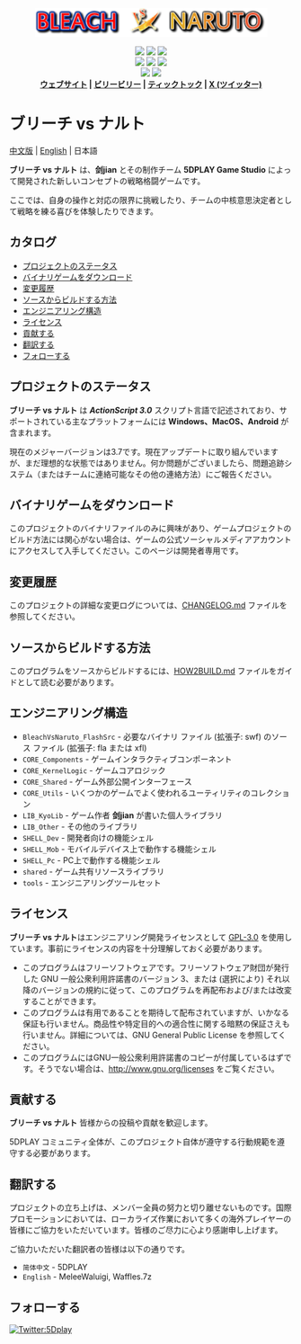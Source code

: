 <p align = "center">
<a href  = "https://bvn-sports.com/"><img src = "title.png" /></a>
</p>

<p align = "center">
<img src = "https://img.shields.io/github/stars/5DPLAY-Game-Studio/BleachVsNaruto" />
<img src = "https://img.shields.io/github/forks/5DPLAY-Game-Studio/BleachVsNaruto" />
<img src = "https://img.shields.io/github/followers/5DPLAY-Game-Studio" />
<br />
<img src = "https://img.shields.io/github/contributors/5DPLAY-Game-Studio/BleachVsNaruto" />
<img src = "https://img.shields.io/github/created-at/5DPLAY-Game-Studio/BleachVsNaruto" />
<img src = "https://img.shields.io/github/license/5DPLAY-Game-Studio/BleachVsNaruto" />
<br />
<img src = "https://img.shields.io/github/languages/top/5DPLAY-Game-Studio/BleachVsNaruto" />
<img src = "https://img.shields.io/github/v/tag/5DPLAY-Game-Studio/BleachVsNaruto" />
<br />
<strong>
<a href = "https://bvn-sports.com/">ウェブサイト</a> |
<a href = "https://space.bilibili.com/1340107883">ビリービリー</a> |
<a href = "https://www.douyin.com/user/MS4wLjABAAAAJ2UeSAz7T6qx7XSSL70IgfuMsZZaxOIvPIL3Zdvmk8rSAoBfNfngGx7Zy2jFSnYj">ティックトック</a> |
<a href = "https://x.com/5Dplay">X (ツイッター)</a>
</strong>
</p>

# ブリーチ vs ナルト <!-- omit in toc -->

[中文版](README.md) | [English](README_en.md) | 日本語

**ブリーチ vs ナルト** は、**剑jian** とその制作チーム **5DPLAY Game Studio** によって開発された新しいコンセプトの戦略格闘ゲームです。

ここでは、自身の操作と対応の限界に挑戦したり、チームの中核意思決定者として戦略を練る喜びを体験したりできます。

## カタログ <!-- omit in toc -->

- [プロジェクトのステータス](#プロジェクトのステータス)
- [バイナリゲームをダウンロード](#バイナリゲームをダウンロード)
- [変更履歴](#変更履歴)
- [ソースからビルドする方法](#ソースからビルドする方法)
- [エンジニアリング構造](#エンジニアリング構造)
- [ライセンス](#ライセンス)
- [貢献する](#貢献する)
- [翻訳する](#翻訳する)
- [フォローする](#フォローする)

## プロジェクトのステータス

**ブリーチ vs ナルト** は ***ActionScript 3.0*** スクリプト言語で記述されており、サポートされている主なプラットフォームには **Windows、MacOS、Android** が含まれます。

現在のメジャーバージョンは3.7です。現在アップデートに取り組んでいますが、まだ理想的な状態ではありません。何か問題がございましたら、問題追跡システム（またはチームに連絡可能なその他の連絡方法）にご報告ください。

## バイナリゲームをダウンロード

このプロジェクトのバイナリファイルのみに興味があり、ゲームプロジェクトのビルド方法には関心がない場合は、ゲームの公式ソーシャルメディアアカウントにアクセスして入手してください。このページは開発者専用です。

## 変更履歴

このプロジェクトの詳細な変更ログについては、[CHANGELOG.md](CHANGELOG.md) ファイルを参照してください。

## ソースからビルドする方法

このプログラムをソースからビルドするには、[HOW2BUILD.md](HOW2BUILD.md) ファイルをガイドとして読む必要があります。

## エンジニアリング構造

- `BleachVsNaruto_FlashSrc` - 必要なバイナリ ファイル (拡張子: swf) のソース ファイル (拡張子: fla または xfl)
- `CORE_Components` - ゲームインタラクティブコンポーネント
- `CORE_KernelLogic` - ゲームコアロジック
- `CORE_Shared` - ゲーム外部公開インターフェース
- `CORE_Utils` - いくつかのゲームでよく使われるユーティリティのコレクション
- `LIB_KyoLib` - ゲーム作者 **剑jian** が書いた個人ライブラリ
- `LIB_Other` - その他のライブラリ
- `SHELL_Dev` - 開発者向けの機能シェル
- `SHELL_Mob` - モバイルデバイス上で動作する機能シェル
- `SHELL_Pc` - PC上で動作する機能シェル
- `shared` - ゲーム共有リソースライブラリ
- `tools` - エンジニアリングツールセット

## ライセンス

**ブリーチ vs ナルト**はエンジニアリング開発ライセンスとして [GPL-3.0] を使用しています。事前にライセンスの内容を十分理解しておく必要があります。

- このプログラムはフリーソフトウェアです。フリーソフトウェア財団が発行した GNU 一般公衆利用許諾書のバージョン 3、または (選択により) それ以降のバージョンの規約に従って、このプログラムを再配布および/または改変することができます。
- このプログラムは有用であることを期待して配布されていますが、いかなる保証も行いません。商品性や特定目的への適合性に関する暗黙の保証さえも行いません。詳細については、GNU General Public License を参照してください。
- このプログラムにはGNU一般公衆利用許諾書のコピーが付属しているはずです。そうでない場合は、<http://www.gnu.org/licenses> をご覧ください。

## 貢献する

**ブリーチ vs ナルト** 皆様からの投稿や貢献を歓迎します。

5DPLAY コミュニティ全体が、このプロジェクト自体が遵守する行動規範を遵守する必要があります。

## 翻訳する

プロジェクトの立ち上げは、メンバー全員の努力と切り離せないものです。国際プロモーションにおいては、ローカライズ作業において多くの海外プレイヤーの皆様にご協力をいただいています。皆様のご尽力に心より感謝申し上げます。

ご協力いただいた翻訳者の皆様は以下の通りです。

- `简体中文` - 5DPLAY
- `English` - MeleeWaluigi, Waffles.7z

## フォローする

[![Twitter:5Dplay](https://img.shields.io/twitter/follow/5Dplay)](https://x.com/5DPLAY)

[GPL-3.0]: https://www.gnu.org/licenses/gpl-3.0.html
